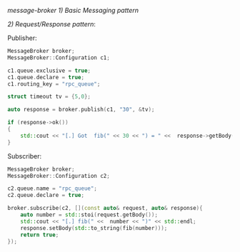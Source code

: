 *message-broker*
*1) Basic Messaging pattern*



*2) Request/Response pattern*:

Publisher:
```cpp
MessageBroker broker;
MessageBroker::Configuration c1;

c1.queue.exclusive = true;
c1.queue.declare = true;
c1.routing_key = "rpc_queue";

struct timeout tv = {5,0};

auto response = broker.publish(c1, "30", &tv);

if (response->ok())
{
	std::cout << "[.] Got  fib(" << 30 << ") = " <<  response->getBody() << std::endl;
}
```

Subscriber:
```cpp
MessageBroker broker;
MessageBroker::Configuration c2;

c2.queue.name = "rpc_queue";
c2.queue.declare = true;

broker.subscribe(c2, [](const auto& request, auto& response){
	auto number = std::stoi(request.getBody());
	std::cout << "[.] fib(" <<  number << ")" << std::endl;
	response.setBody(std::to_string(fib(number)));
	return true;
});
```

